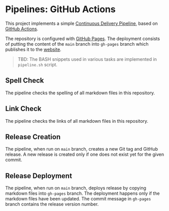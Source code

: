 # Pipelines: GitHub Actions

This project implements a simple [Continuous Delivery
Pipeline](https://en.wikipedia.org/wiki/Continuous_delivery), based on [GitHub
Actions](https://docs.github.com/en/free-pro-team@latest/actions).

The repository is configured with [GitHub Pages](https://pages.github.com/).
The deployment consists of putting the content of the `main` branch into
`gh-pages` branch which publishes it to the [website](https://slawekzachcial.github.io/pipelines-actions/).

> TBD: The BASH snippets used in various tasks are implemented in `pipeline.sh` script.

## Spell Check

The pipeline checks the spelling of all markdown files in this repository.

## Link Check

The pipeline checks the links of all markdown files in this repository.

## Release Creation

The pipeline, when run on `main` branch, creates a new Git tag and GitHub
release. A new release is created only if one does not exist yet for the given
commit.

## Release Deployment

The pipeline, when run on `main` branch, deploys release by copying markdown
files into `gh-pages` branch. The deployment happens only if the markdown files
have been updated. The commit message in `gh-pages` branch contains the release
version number.

